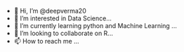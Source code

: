 - 👋 Hi, I’m @deepverma20
- 👀 I’m interested in Data Science...
- 🌱 I’m currently learning python and Machine Learning ...
- 💞️ I’m looking to collaborate on R...
- 📫 How to reach me ...

<!---
deepverma20/deepverma20 is a ✨ special ✨ repository because its `README.md` (this file) appears on your GitHub profile.
You can click the Preview link to take a look at your changes.
--->
